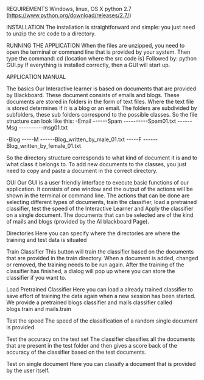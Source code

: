 REQUIREMENTS
Windows, linux, OS X
python 2.7 (https://www.python.org/download/releases/2.7/)

INSTALLATION
The installation is straightforward and simple: you just need to unzip the src code to a directory. 

RUNNING THE APPLICATION
When the files are unzipped, you need to open the terminal or command line that is provided by your system. 
Then type the command: cd {location where the src code is}
Followed by: python GUI.py
If everything is installed correctly, then a GUI will start up.

APPLICATION MANUAL

The basics
Our Interactive learner is based on documents that are provided by Blackboard. These document consists of emails and blogs. These documents are stored in folders in the form of text files. Where the text file is stored determines if it is a blog or an email. The folders are subdivided by subfolders, these sub folders correspond to the possible classes. So the file structure can look like this:
-Email
------Spam
----------Spam01.txt
------Msg
----------msg01.txt

-Blog
-----M
------Blog_written_by_male_01.txt
-----F
------Blog_written_by_female_01.txt

So the directory structure corresponds to what kind of document it is and to what class it belongs to. To add new documents to the classes, you just need to copy and paste a document in the correct directory.



GUI
Our GUI is a user friendly interface to execute basic functions of our application. 
It consists of one window and the output of the actions will be shown in the terminal or command line. The actions that can be done are selecting different types of documents, train the classifier, load a pretrained classifier, test the speed of the Interactive Learner and Apply the classifier on a single document. The documents that can be selected are of the kind of mails and blogs (provided by the AI blackboard Page).

Directories
Here you can specify where the directories are where the training and test data is situated

Train Classifier
This button will train the classifier based on the documents that are provided in the train directory. When a document is added, changed or removed, the training needs to be run again. After the training of the classifier has finished, a dialog will pop up where you can store the classifier if you want to.

Load Pretrained Classifier
Here you can load a already trained classifier to save effort of training the data again when a new session has been started. We provide a pretrained blogs classifier and mails classifier called blogs.train and mails.train

Test the speed
The speed of the classification of a random single document is provided.

Test the accuracy on the test set
The classifier classifies all the documents that are present in the test folder and then gives a score back of the accuracy of the classifier based on the test documents. 

Test on single document
Here you can classify a document that is provided by the user itself.